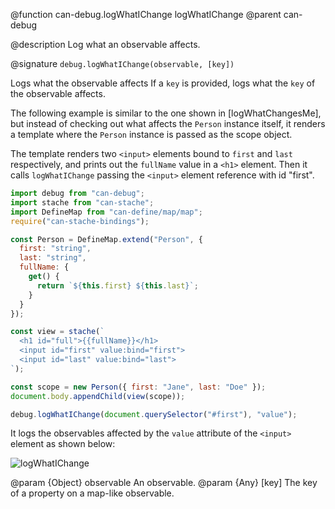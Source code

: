 @function can-debug.logWhatIChange logWhatIChange
@parent can-debug

@description Log what an observable affects.

@signature `debug.logWhatIChange(observable, [key])`

Logs what the observable affects If a `key` is provided, logs what the `key` 
of the observable affects.

The following example is similar to the one shown in [logWhatChangesMe], but 
instead of checking out what affects the `Person` instance itself, it renders a
template where the `Person` instance is passed as the scope object.

The template renders two `<input>` elements bound to `first` and `last` respectively,
and prints out the `fullName` value in a `<h1>` element. Then it calls `logWhatIChange`
passing the `<input>` element reference with id "first".

```javascript
import debug from "can-debug";
import stache from "can-stache";
import DefineMap from "can-define/map/map";
require("can-stache-bindings");

const Person = DefineMap.extend("Person", {
  first: "string",
  last: "string",
  fullName: {
    get() {
      return `${this.first} ${this.last}`;
    }
  }
});

const view = stache(`
  <h1 id="full">{{fullName}}</h1>
  <input id="first" value:bind="first">
  <input id="last" value:bind="last">
`);

const scope = new Person({ first: "Jane", last: "Doe" });
document.body.appendChild(view(scope));

debug.logWhatIChange(document.querySelector("#first"), "value");
```

It logs the observables affected by the `value` attribute of the `<input>`
element as shown below:

<img class="bit-docs-screenshot" alt="logWhatIChange" src="../node_modules/can-debug/doc/what-i-change.png">

@param {Object} observable An observable.
@param {Any} [key] The key of a property on a map-like observable.
